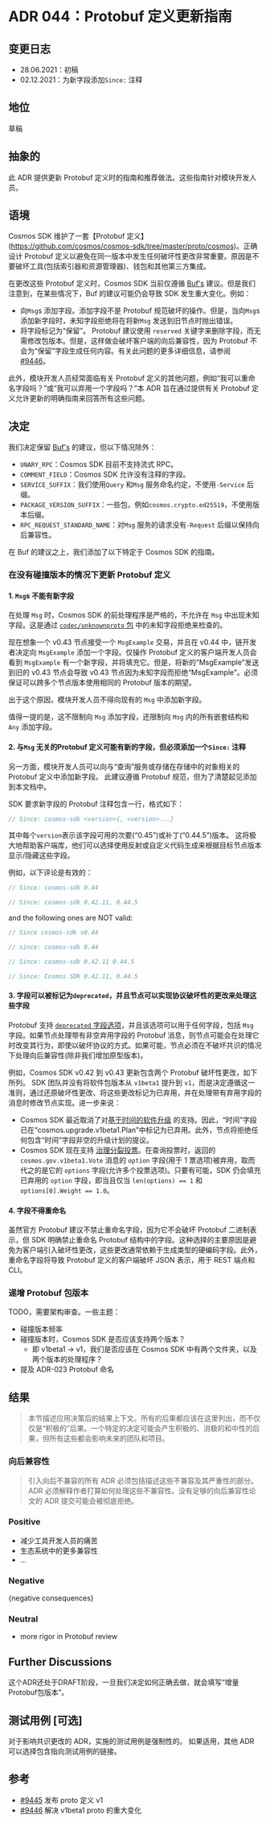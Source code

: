 # ADR 044：Protobuf 定义更新指南

## 变更日志

- 28.06.2021：初稿
- 02.12.2021：为新字段添加`Since:` 注释

## 地位

草稿

## 抽象的

此 ADR 提供更新 Protobuf 定义时的指南和推荐做法。这些指南针对模块开发人员。

## 语境

Cosmos SDK 维护了一套【Protobuf 定义】(https://github.com/cosmos/cosmos-sdk/tree/master/proto/cosmos)。正确设计 Protobuf 定义以避免在同一版本中发生任何破坏性更改非常重要。原因是不要破坏工具(包括索引器和资源管理器)、钱包和其他第三方集成。

在更改这些 Protobuf 定义时，Cosmos SDK 当前仅遵循 [Buf's](https://docs.buf.build/) 建议。但是我们注意到，在某些情况下，Buf 的建议可能仍会导致 SDK 发生重大变化。例如：

- 向`Msg`s 添加字段。添加字段不是 Protobuf 规范破坏的操作。但是，当向`Msg`s 添加新字段时，未知字段拒绝将在将新`Msg` 发送到旧节点时抛出错误。
- 将字段标记为“保留”。 Protobuf 建议使用 `reserved` 关键字来删除字段，而无需修改包版本。但是，这样做会破坏客户端的向后兼容性，因为 Protobuf 不会为“保留”字段生成任何内容。有关此问题的更多详细信息，请参阅 [#9446](https://github.com/cosmos/cosmos-sdk/issues/9446)。

此外，模块开发人员经常面临有关 Protobuf 定义的其他问题，例如“我可以重命名字段吗？”或“我可以弃用一个字段吗？”本 ADR 旨在通过提供有关 Protobuf 定义允许更新的明确指南来回答所有这些问题。

## 决定

我们决定保留 [Buf's](https://docs.buf.build/) 的建议，但以下情况除外：

- `UNARY_RPC`：Cosmos SDK 目前不支持流式 RPC。
- `COMMENT_FIELD`：Cosmos SDK 允许没有注释的字段。
- `SERVICE_SUFFIX`：我们使用`Query` 和`Msg` 服务命名约定，不使用`-Service` 后缀。
- `PACKAGE_VERSION_SUFFIX`：一些包，例如`cosmos.crypto.ed25519`，不使用版本后缀。
- `RPC_REQUEST_STANDARD_NAME`：对`Msg` 服务的请求没有`-Request` 后缀以保持向后兼容性。

在 Buf 的建议之上，我们添加了以下特定于 Cosmos SDK 的指南。

### 在没有碰撞版本的情况下更新 Protobuf 定义

#### 1. `Msg`s 不能有新字段

在处理 `Msg` 时，Cosmos SDK 的前处理程序是严格的，不允许在 `Msg` 中出现未知字段。这是通过 [`codec/unknownproto` 包](https://github.com/cosmos/cosmos-sdk/blob/master/codec/unknownproto) 中的未知字段拒绝来检查的。

现在想象一个 v0.43 节点接受一个 `MsgExample` 交易，并且在 v0.44 中，链开发者决定向 `MsgExample` 添加一个字段。仅操作 Protobuf 定义的客户端开发人员会看到 `MsgExample` 有一个新字段，并将填充它。但是，将新的“MsgExample”发送到旧的 v0.43 节点会导致 v0.43 节点因为未知字段而拒绝“MsgExample”。必须保证可以跨多个节点版本使用相同的 Protobuf 版本的期望。

出于这个原因，模块开发人员不得向现有的 `Msg` 中添加新字段。

值得一提的是，这不限制向 `Msg` 添加字段，还限制向 `Msg` 内的所有嵌套结构和 `Any` 添加字段。 

#### 2. 与`Msg` 无关的Protobuf 定义可能有新的字段，但必须添加一个`Since:` 注释

另一方面，模块开发人员可以向与“查询”服务或存储在存储中的对象相关的 Protobuf 定义中添加新字段。 此建议遵循 Protobuf 规范，但为了清楚起见添加到本文档中。

SDK 要求新字段的 Protobuf 注释包含一行，格式如下： 

```protobuf
// Since: cosmos-sdk <version>{, <version>...}
```

其中每个`version`表示该字段可用的次要(“0.45”)或补丁(“0.44.5”)版本。 这将极大地帮助客户端库，他们可以选择使用反射或自定义代码生成来根据目标节点版本显示/隐藏这些字段。

例如，以下评论是有效的： 

```protobuf
// Since: cosmos-sdk 0.44

// Since: cosmos-sdk 0.42.11, 0.44.5
```

and the following ones are NOT valid:

```protobuf
// Since cosmos-sdk v0.44

// since: cosmos-sdk 0.44

// Since: cosmos-sdk 0.42.11 0.44.5

// Since: Cosmos SDK 0.42.11, 0.44.5
```

#### 3. 字段可以被标记为`deprecated`，并且节点可以实现协议破坏性的更改来处理这些字段

Protobuf 支持 [`deprecated` 字段选项](https://developers.google.com/protocol-buffers/docs/proto#options)，并且该选项可以用于任何字段，包括 `Msg` 字段。如果节点处理带有非空弃用字段的 Protobuf 消息，则节点可能会在处理它时改变其行为，即使以破坏协议的方式。如果可能，节点必须在不破坏共识的情况下处理向后兼容性(除非我们增加原型版本)。

例如，Cosmos SDK v0.42 到 v0.43 更新包含两个 Protobuf 破坏性更改，如下所列。 SDK 团队并没有将软件包版本从 `v1beta1` 提升到 `v1`，而是决定遵循这一准则，通过还原破坏性更改、将这些更改标记为已弃用，并在处理带有弃用字段的消息时修改节点实现。进一步来说：

- Cosmos SDK 最近取消了对[基于时间的软件升级](https://github.com/cosmos/cosmos-sdk/pull/8849) 的支持。因此，“时间”字段已在“cosmos.upgrade.v1beta1.Plan”中标记为已弃用。此外，节点将拒绝任何包含“时间”字段非空的升级计划的提议。
- Cosmos SDK 现在支持 [治理分裂投票](./adr-037-gov-split-vote.md)。在查询投票时，返回的 `cosmos.gov.v1beta1.Vote` 消息的 `option` 字段(用于 1 票选项)被弃用，取而代之的是它的 `options` 字段(允许多个投票选项)。只要有可能，SDK 仍会填充已弃用的 `option` 字段，即当且仅当 `len(options) == 1` 和 `options[0].Weight == 1.0`。

#### 4. 字段不得重命名

虽然官方 Protobuf 建议不禁止重命名字段，因为它不会破坏 Protobuf 二进制表示，但 SDK 明确禁止重命名 Protobuf 结构中的字段。这种选择的主要原因是避免为客户端引入破坏性更改，这些更改通常依赖于生成类型的硬编码字段。此外，重命名字段将导致 Protobuf 定义的客户端破坏 JSON 表示，用于 REST 端点和 CLI。

### 递增 Protobuf 包版本

TODO，需要架构审查。一些主题：

- 碰撞版本频率
- 碰撞版本时，Cosmos SDK 是否应该支持两个版本？
  - 即 v1beta1 -> v1，我们是否应该在 Cosmos SDK 中有两个文件夹，以及两个版本的处理程序？
- 提及 ADR-023 Protobuf 命名

## 结果

> 本节描述应用决策后的结果上下文。所有的后果都应该在这里列出，而不仅仅是“积极的”后果。一个特定的决定可能会产生积极的、消极的和中性的后果，但所有这些都会影响未来的团队和项目。

### 向后兼容性

> 引入向后不兼容的所有 ADR 必须包括描述这些不兼容及其严重性的部分。 ADR 必须解释作者打算如何处理这些不兼容性。没有足够的向后兼容性论文的 ADR 提交可能会被彻底拒绝。 

### Positive

- 减少工具开发人员的痛苦
- 生态系统中的更多兼容性 
- ...

### Negative

{negative consequences}

### Neutral

- more rigor in Protobuf review

## Further Discussions

这个ADR还处于DRAFT阶段，一旦我们决定如何正确去做，就会填写“增量Protobuf包版本”。

## 测试用例 [可选]

对于影响共识更改的 ADR，实施的测试用例是强制性的。 如果适用，其他 ADR 可以选择包含指向测试用例的链接。

## 参考

- [#9445](https://github.com/cosmos/cosmos-sdk/issues/9445) 发布 proto 定义 v1
- [#9446](https://github.com/cosmos/cosmos-sdk/issues/9446) 解决 v1beta1 proto 的重大变化 